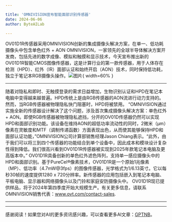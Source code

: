 ```yaml
---

title: 'OMNIVISION宣布智能面部识别传感器'
date: 2024-06-06
author: ByteAILab

---
```


OV01D1R传感器采用OMNIVISION创新的集成摄像头解决方案，在单一、低功耗摄像头中包含单色红外 + AON
OMNIVISION，一家领先的全球半导体解决方案开发商，包括先进的数字成像、模拟和触摸和显示技术，今天宣布推出新的OV01D1R智能CMOS图像传感器，这是计算行业的第一款传感器，用于人体存在检测（HPD）、红外（IR）面部认证和始终开启（AON）技术，同时保持低功耗，独立于笔记本RGB摄像头操作。![图片](https://ai-techpark.com/wp-content/uploads/2024/06/OMNIVISION-960x540.jpg){ width=60% }

---

随着对隐私和即时、无触摸登录的需求日益增加，生物识别认证和HPD在笔记本电脑中变得越来越普遍。HPD传统上是由RGB传感器的AON流进行动力支持的。然而，当RGB传感器被物理隐私快门阻塞时，HPD将被禁用。
“OMNIVISION通过实施全新的传感器设计解决了这个问题，涉及首次集成摄像头解决方案：单色红外 + AON。即使RGB传感器被物理隐私遮挡，分开的OV01D传感器仍然可以实现HPD和面部识别功能。该设备在维持AON的超低功率流动性的同时，2微米（µm）像素在灵敏度和MTF（调制传递函数）方面表现出色，从而使其能够保持HPD和面部认证功能，”OMNIVISION公司计算部销售经理Jason Chiang表示。“此外，由于我们可以将三到四个传感器的功能结合到单个设备中，因此成本和模块设计复杂性得到降低。我们很高兴看到OV01D1R传感器被实现到2025年款笔记本电脑及更高版本中。”
OV01D1R具备创新的单色红外滤色阵列，支持单一感应摄像头中的HPD和面部识别。基于PureCel®像素技术，OV01D1R是一个原始1兆像素（MP）、低功率（4.7mW@3fps）的图像传感器，光学格式为1/6.13英寸。它以每秒30帧的速度提供1280 x 720分辨率。新传感器的应用包括嵌入到笔记本电脑、平板电脑、显示器和网络摄像头以及门铃和家庭安防摄像头中。
OV01D1R现已提供样品，将于2024年第四季度开始大规模生产。有关更多信息，请联系OMNIVISION销售代表：www.ovt.com/contact-sales.

---
---
感谢阅读！如果您对AI的更多资讯感兴趣，可以查看更多AI文章：[GPTNB](https://gptnb.com)。